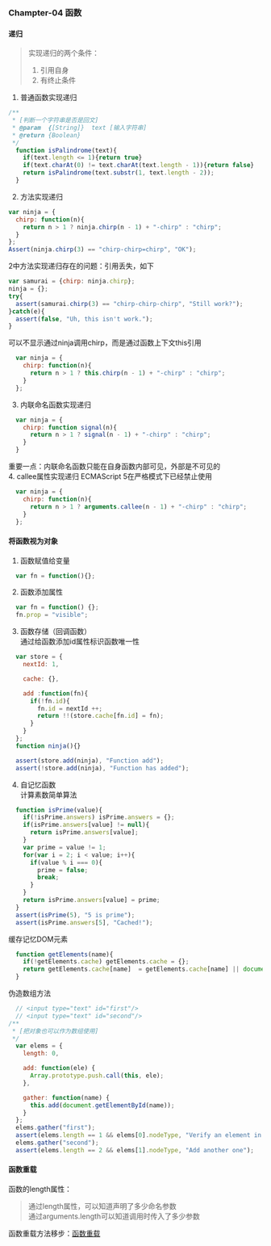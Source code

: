 ### Champter-04 函数
#### 递归
> 实现递归的两个条件：
> 1. 引用自身
> 2. 有终止条件

1. 普通函数实现递归
```js
/**
 * [判断一个字符串是否是回文]
 * @param  {[String]}  text [输入字符串]
 * @return {Boolean}
 */
  function isPalindrome(text){
    if(text.length <= 1){return true}
    if(text.charAt(0) != text.charAt(text.length - 1)){return false}
    return isPalindrome(text.substr(1, text.length - 2));
  }
```
2. 方法实现递归
```js
var ninja = {
  chirp: function(n){
    return n > 1 ? ninja.chirp(n - 1) + "-chirp" : "chirp";
  }
};
Assert(ninja.chirp(3) == "chirp-chirp=chirp", "OK");
```
2中方法实现递归存在的问题：引用丢失，如下
```js
var samurai = {chirp: ninja.chirp};
ninja = {};
try{
  assert(samurai.chirp(3) == "chirp-chirp-chirp", "Still work?");
}catch(e){
  assert(false, "Uh, this isn't work.");
}
```
可以不显示通过ninja调用chirp，而是通过函数上下文this引用
```js
  var ninja = {
    chirp: function(n){
      return n > 1 ? this.chirp(n - 1) + "-chirp" : "chirp";
    }
  };
```
3. 内联命名函数实现递归
```js
  var ninja = {
    chirp: function signal(n){
      return n > 1 ? signal(n - 1) + "-chirp" : "chirp";
    }
  }
```
重要一点：内联命名函数只能在自身函数内部可见，外部是不可见的  
4. callee属性实现递归
ECMAScript 5在严格模式下已经禁止使用
```js
  var ninja = {
    chirp: function(n){
      return n > 1 ? arguments.callee(n - 1) + "-chirp" : "chirp";
    }
  };
```

#### 将函数视为对象
1. 函数赋值给变量
```js
  var fn = function(){};
```
2. 函数添加属性
```js
  var fn = function() {};
  fn.prop = "visible";
```
3. 函数存储（回调函数）  
通过给函数添加id属性标识函数唯一性
```js
  var store = {
    nextId: 1,

    cache: {},

    add :function(fn){
      if(!fn.id){
        fn.id = nextId ++;
        return !!(store.cache[fn.id] = fn);
      }
    }
  };
  function ninja(){}

  assert(store.add(ninja), "Function add");
  assert(!store.add(ninja), "Function has added");
```
4. 自记忆函数  
计算素数简单算法
```js
  function isPrime(value){
    if(!isPrime.answers) isPrime.answers = {};
    if(isPrime.answers[value] != null){
      return isPrime.answers[value];
    }
    var prime = value != 1;
    for(var i = 2; i < value; i++){
      if(value % i === 0){
        prime = false;
        break;
      }
    }
    return isPrime.answers[value] = prime;
  }
  assert(isPrime(5), "5 is prime");
  assert(isPrime.answers[5], "Cached!");
```
缓存记忆DOM元素
```js
  function getElements(name){
    if(!getElements.cache) getElements.cache = {};
    return getElements.cache[name]  = getElements.cache[name] || document.getElementsByTagNames(name);
  }
```
伪造数组方法
```js
  // <input type="text" id="first"/>
  // <input type="text" id="second"/>
/**
 * [把对象也可以作为数组使用]
 */
  var elems = {
    length: 0,

    add: function(ele) {
      Array.prototype.push.call(this, ele);
    },

    gather: function(name) {
      this.add(document.getElementById(name));
    }
  };
  elems.gather("first");
  assert(elems.length == 1 && elems[0].nodeType, "Verify an element in the object");
  elems.gather("second");
  assert(elems.length == 2 && elems[1].nodeType, "Add another one");
```

#### 函数重载

函数的length属性：  
> 通过length属性，可以知道声明了多少命名参数  
> 通过arguments.length可以知道调用时传入了多少参数

函数重载方法移步：[函数重载](https://github.com/xlshen/blog/blob/master/JavaScript函数重载（JavaScript%20Method%20Overloading）.md)

